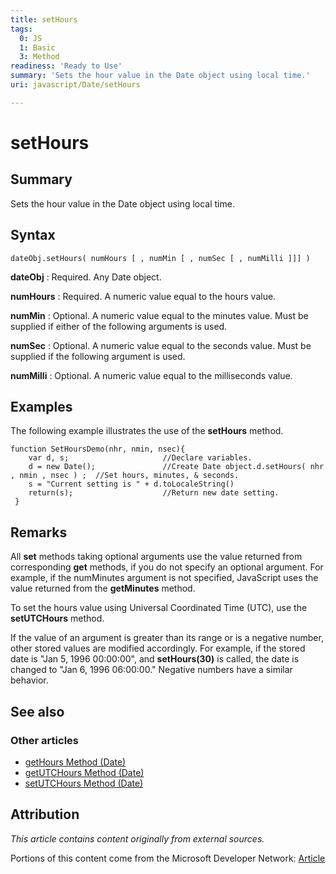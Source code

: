 ```yaml
---
title: setHours
tags:
  0: JS
  1: Basic
  3: Method
readiness: 'Ready to Use'
summary: 'Sets the hour value in the Date object using local time.'
uri: javascript/Date/setHours

---
```

# setHours

## Summary

Sets the hour value in the Date object using local time.

## Syntax

    dateObj.setHours( numHours [ , numMin [ , numSec [ , numMilli ]]] )

**dateObj**
:   Required. Any Date object.

**numHours**
:   Required. A numeric value equal to the hours value.

**numMin**
:   Optional. A numeric value equal to the minutes value. Must be supplied if either of the following arguments is used.

**numSec**
:   Optional. A numeric value equal to the seconds value. Must be supplied if the following argument is used.

**numMilli**
:   Optional. A numeric value equal to the milliseconds value.

## Examples

The following example illustrates the use of the **setHours** method.

``` {.js}
function SetHoursDemo(nhr, nmin, nsec){
    var d, s;                     //Declare variables.
    d = new Date();               //Create Date object.d.setHours( nhr , nmin , nsec ) ;  //Set hours, minutes, & seconds.
    s = "Current setting is " + d.toLocaleString()
    return(s);                    //Return new date setting.
 }
```

## Remarks

All **set** methods taking optional arguments use the value returned from corresponding **get** methods, if you do not specify an optional argument. For example, if the numMinutes argument is not specified, JavaScript uses the value returned from the **getMinutes** method.

To set the hours value using Universal Coordinated Time (UTC), use the **setUTCHours** method.

If the value of an argument is greater than its range or is a negative number, other stored values are modified accordingly. For example, if the stored date is "Jan 5, 1996 00:00:00", and **setHours(30)** is called, the date is changed to "Jan 6, 1996 06:00:00." Negative numbers have a similar behavior.

## See also

### Other articles

-   [getHours Method (Date)](/javascript/Date/getHours)
-   [getUTCHours Method (Date)](/javascript/Date/getUTCHours)
-   [setUTCHours Method (Date)](/javascript/Date/setUTCHours)

## Attribution

*This article contains content originally from external sources.*

Portions of this content come from the Microsoft Developer Network: [Article](http://msdn.microsoft.com/en-us/library/ie/f4a5xhxy(v=vs.94).aspx)

